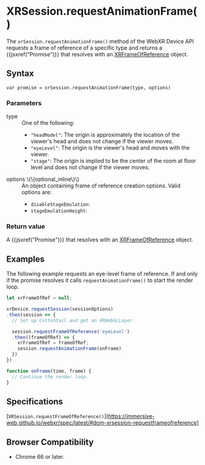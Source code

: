 # XRSession.requestAnimationFrame()

The `xrSession.requestAnimationFrame()` method of the WebXR Device API requests a frame of reference of a specific type and returns a \{\{jsxref("Promise")\}\} that resolves with an <a href="xrframeofreference.md">XRFrameOfReference</a> object.

## Syntax

```
var promise = xrSession.requestAnimationFrame(type, options)
```

### Parameters

<dl>
  <dt>type</dt>
  <dd>One of the following:
    <ul>
      <li><code>"headModel"</code>: The origin is approximately the location of the viewer's head and does not change if the viewer moves.</li>
      <li><code>"eyeLevel"</code>: The origin is the viewer's head and moves with the viewer.</li>
      <li><code>"stage"</code>: The origin is implied to be the center of the room at floor level and does not change if the viewer moves.</li>
    </ul>
  </dd>
  <dt>options \{\{optional_inline\}\}</dt>
  <dd>An object containing frame of reference creation options. Valid options are:
    <ul>
      <li><code>disableStageEmulation</code>:</li>
      <li><code>stageEmulationHeight</code>:</li>
    </ul>
  </dd>
</dl>

### Return value

A \{\{jsxref("Promise")\}\} that resolves with an <a href="xrframeofreference.md">XRFrameOfReference</a> object.

## Examples

The following example requests an eye-level frame of reference. If and only if the promise resolves it calls `requestAnimationFrame()` to start the render loop.

```javascript
let xrFrameOfRef = null;

xrDevice.requestSession(sessionOptions)
.then(session => {
  // Set up Cottontail and get an XRWebGLLayer.

  session.requestFrameOfReference('eyeLevel')
  .then((frameOfRef) => {
    xrFrameOfRef = frameOfRef;
    session.requestAnimationFrame(onFrame)
  })
})

function onFrame(time, frame) {
  // Continue the render loop.
}
```

## Specifications

[`XRSession.requestFrameOfReference()`](https://immersive-web.github.io/webxr/spec/latest/#dom-xrsession-requestframeofreference]

## Browser Compatibility

* Chrome 66 or later.

